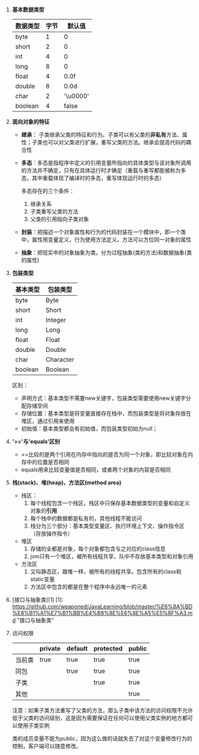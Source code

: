 1. **基本数据类型**

   | 数据类型 | 字节 | 默认值   |
   | -------- | ---- | -------- |
   | byte     | 1    | 0        |
   | short    | 2    | 0        |
   | int      | 4    | 0        |
   | long     | 8    | 0        |
   | float    | 4    | 0.0f     |
   | double   | 8    | 0.0d     |
   | char     | 2    | '\u0000' |
   | boolean  | 4    | false    |

2. **面向对象的特征**

   - **继承**： 子类继承父类的特征和行为。子类可以有父类的**非私有**方法、属性；子类也可以对父类进行扩展，重写父类的方法。继承会提高代码的耦合性

   - **多态**：多态是指程序中定义的引用变量所指向的具体类型与该对象所调用的方法并不确定，只有在具体运行时才确定（重载与重写都能被称为多态，其中重载体现了编译时的多态，重写体现运行时的多态）

     多态存在的三个条件：

     1. 继承关系
     2. 子类重写父类的方法
     3. 父类的引用指向子类对象

   - **封装**：把描述一个对象属性和行为的代码封装在一个模块中，即一个类中，属性用变量定义，行为使用方法定义，方法可以方位同一对象的属性

   - **抽象**：把现实中的对象抽象为类。分为过程抽象(类的方法)和数据抽象(类的属性)

3. **包装类型**

   | 基本类型 | 包装类型  |
   | -------- | --------- |
   | byte     | Byte      |
   | short    | Short     |
   | int      | Integer   |
   | long     | Long      |
   | float    | Float     |
   | double   | Double    |
   | char     | Character |
   | boolean  | Boolean   |

   区别：

   - 声明方式：基本类型不需要new关键字，包装类型需要使用new关键字分配存储空间
   - 存储位置：基本类型是将变量直接存在栈中，而包装类型是将对象存放在堆区，通过引用来使用
   - 初始值：基本类型都会有初始值，而包装类型初始为null；

4. **'=='与'equals'区别**

   - ==比较的是两个引用在内存中指向的是否为同一个对象，即比较对象在内存中的位置是否相同
   - equals用来比较变量值是否相同，或者两个对象的内容是否相同

5. **栈(stack)、堆(heap)、方法区(method area)**

   - 栈区：
     1. 每个线程包含一个栈区，栈区中只保存基本数据类型的变量和自定义对象的**引用**
     2. 每个栈中的数据都是私有的，其他线程不能访问
     3. 栈分为三个部分：基本类型变量区、执行环境上下文、操作指令区（存放操作指令）
   - 堆区
     1. 存储的全都是对象，每个对象都包含与之对应的class信息
     2. jvm只有一个堆区，被所有线程共享，队中不存放基本类型和对象引用
   - 方法区
     1. 又叫静态区，跟堆一样，被所有的线程共享。包含所有的class和static变量
     2. 方法区中包含的都是在整个程序中永远唯一的元素

6. [接口与抽象类][1]
[1]: https://github.com/weaponed/JavaLearning/blob/master/%E6%8A%BD%E8%B1%A1%E7%B1%BB%E4%B8%8E%E6%8E%A5%E5%8F%A3.md	"接口与抽象类"

7. 访问权限

   |        | private | default | protected | public |
   | ------ | ------- | ------- | --------- | ------ |
   | 当前类 | true    | true    | true      | true   |
   | 同包   |         | true    | true      | true   |
   | 子类   |         |         | true      | true   |
   | 其他   |         |         |           | true   |

   注意：如果子类方法重写了父类的方法，那么子类中该方法的访问权限不允许低于父类的访问级别，这是因为需要保证在任何可以使用父类实例的地方都可以使用子类实例

   类的成员变量不能为public，因为这么做的话就失去了对这个变量修改行为的控制，客户端可以随意修改。



   

